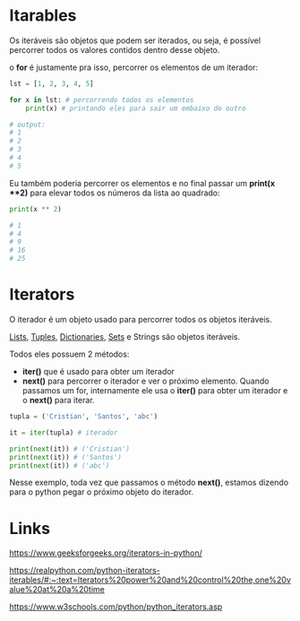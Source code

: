 # Itarables
Os iteráveis são objetos que podem ser iterados, ou seja, é possível percorrer todos os valores contidos dentro desse objeto.

o **for** é justamente pra isso, percorrer os elementos de um iterador:

```python
lst = [1, 2, 3, 4, 5]

for x in lst: # percorrendo todos os elementos
	print(x) # printando eles para sair um embaixo do outro

# output:
# 1
# 2
# 3
# 4
# 5
```

Eu também poderia percorrer os elementos e no final passar um __print(x **2)__ para elevar todos os números da lista ao quadrado:

```python
print(x ** 2)

# 1
# 4
# 9
# 16
# 25
```


# Iterators
O iterador é um objeto usado para percorrer todos os objetos iteráveis.

[Lists](Lists.md), [Tuples](Tuples.md), [Dictionaries](Dictionaries.md), [Sets](Sets.md) e Strings são objetos iteráveis.

Todos eles possuem 2 métodos:
- **iter()** que é usado para obter um iterador
- **next()** para percorrer o iterador e ver o próximo elemento. Quando passamos um for, internamente ele usa o **iter()** para obter um iterador e o **next()** para iterar.

```python
tupla = ('Cristian', 'Santos', 'abc')

it = iter(tupla) # iterador

print(next(it)) # ('Cristian')
print(next(it)) # ('Santos')
print(next(it)) # ('abc')
```

Nesse exemplo, toda vez que passamos o método **next()**, estamos dizendo para o python pegar o próximo objeto do iterador.

# Links
https://www.geeksforgeeks.org/iterators-in-python/

https://realpython.com/python-iterators-iterables/#:~:text=Iterators%20power%20and%20control%20the,one%20value%20at%20a%20time

https://www.w3schools.com/python/python_iterators.asp

